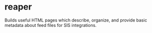 # reaper
Builds useful HTML pages which describe, organize, and provide basic metadata about feed files for SIS integrations.
